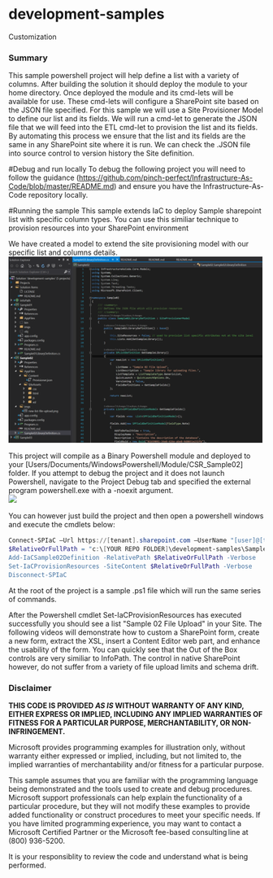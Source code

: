 ﻿# development-samples
Customization

### Summary ###
This sample powershell project will help define a list with a variety of columns.  After building the solution it should deploy the module to your home directory.  Once deployed the module and its cmd-lets will be available for use.  These cmd-lets will configure a SharePoint site based on the JSON file specified.  For this sample we will use a Site Provisioner Model to define our list and its fields.  We will run a cmd-let to generate the JSON file that we will feed into the ETL cmd-let to provision the list and its fields.  By automating this process we ensure that the list and its fields are the same in any SharePoint site where it is run.  We can check the .JSON file into source control to version history the Site definition.

#Debug and run locally
To debug the following project you will need to follow the guidance (https://github.com/pinch-perfect/Infrastructure-As-Code/blob/master/README.md) and ensure you have the Infrastructure-As-Code repository locally.


#Running the sample
This sample extends IaC to deploy Sample sharepoint list with specific column types.  You can use this similiar technique to provision resources into your SharePoint environment

We have created a model to extend the site provisioning model with our specific list and columns details.
<img src="imgs\extend-site-provisioner.PNG" width="500" />

This project will compile as a Binary Powershell module and deployed to your [Users/Documents/WindowsPowershell/Module/CSR_Sample02] folder.  If you attempt to debug the project and it does not launch Powershell, navigate to the Project Debug tab and specified the external program powershell.exe with a -noexit argument.  
<img src="imgs\project-config-powershell-debug.PNG" width="500" />


You can however just build the project and then open a powershell windows and execute the cmdlets below:
```powershell
Connect-SPIaC –Url https://[tenant].sharepoint.com –UserName "[user]@[tenant].onmicrosoft.com
$RelativeOrFullPath = "c:\[YOUR REPO FOLDER]\development-samples\Sample02\AppFiles\"
Add-IaCSample02Definition -RelativePath $RelativeOrFullPath -Verbose
Set-IaCProvisionResources -SiteContent $RelativeOrFullPath -Verbose
Disconnect-SPIaC
```
At the root of the project is a sample .ps1 file which will run the same series of commands.

After the Powershell cmdlet Set-IaCProvisionResources has executed successfully you should see a list "Sample 02 File Upload" in your Site.  The following videos will demonstrate how to custom a SharePoint form, create a new form, extract the XSL, insert a Content Editor web part, and enhance the usability of the form.  You can quickly see that the Out of the Box controls are very similiar to InfoPath.  The control in native SharePoint however, do not suffer from a variety of file upload limits and schema drift.




### Disclaimer ###
**THIS CODE IS PROVIDED *AS IS* WITHOUT WARRANTY OF ANY KIND, EITHER EXPRESS OR IMPLIED, INCLUDING ANY IMPLIED WARRANTIES OF FITNESS FOR A PARTICULAR PURPOSE, MERCHANTABILITY, OR NON-INFRINGEMENT.**

Microsoft provides programming examples for illustration only, without 
warranty either expressed or implied, including, but not limited to, the
implied warranties of merchantability and/or fitness for a particular 
purpose.  

This sample assumes that you are familiar with the programming language
being demonstrated and the tools used to create and debug procedures. 
Microsoft support professionals can help explain the functionality of a
particular procedure, but they will not modify these examples to provide
added functionality or construct procedures to meet your specific needs. 
If you have limited programming experience, you may want to contact a 
Microsoft Certified Partner or the Microsoft fee-based consulting line 
at (800) 936-5200. 

It is your responsiblity to review the code and understand what is being performed.